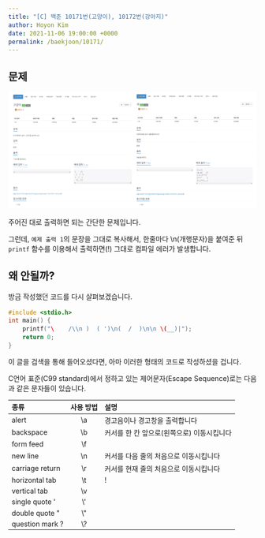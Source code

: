 ```yaml
---
title: "[C] 백준 10171번(고양이), 10172번(강아지)"
author: Hoyon Kim
date: 2021-11-06 19:00:00 +0000
permalink: /baekjoon/10171/
---
```


## 문제

![백준 10171번, 10172번 문제 캡쳐](/images/baekjoon/10171/문제-사진.png)

주어진 대로 출력하면 되는 간단한 문제입니다.

그런데, ```예제 출력 1```의 문장을 그대로 복사해서, 한줄마다 \n(개행문자)을 붙여준 뒤 ```printf``` 함수를 이용해서 출력하면(!) 그대로 컴파일 에러가 발생합니다.

## 왜 안될까? 

방금 작성했던 코드를 다시 살펴보겠습니다.

```C
#include <stdio.h>
int main() {
	printf("\    /\\n )  ( ')\n(  /  )\n\n \(__)|");
	return 0;
}
```

이 글을 검색을 통해 들어오셨다면, 아마 이러한 형태의 코드로 작성하셨을 겁니다.


C언어 표준(C99 standard)에서 정하고 있는 제어문자(Escape Sequence)로는 다음과 같은 문자들이 있습니다.

| 종류 | 사용 방법 | 설명 |
|:---|:---:|:---|
| alert | \a | 경고음이나 경고창을 출력합니다 |
| backspace | \b | 커서를 한 칸 앞으로(왼쪽으로) 이동시킵니다 |
| form feed | \f |  |
| new line | \n | 커서를 다음 줄의 처음으로 이동시킵니다 |
| carriage return | \r | 커서를 현재 줄의 처음으로 이동시킵니다 |
| horizontal tab | \t | !|
| vertical tab | \v | |
| single quote ' | \\' | |
| double quote " | \\" | |
| question mark ? | \\? | |
